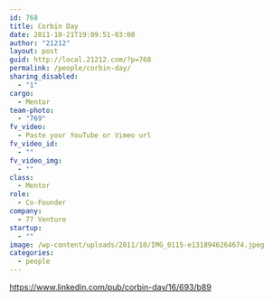 ```yaml
---
id: 768
title: Corbin Day
date: 2011-10-21T19:09:51-03:00
author: "21212"
layout: post
guid: http://local.21212.com/?p=768
permalink: /people/corbin-day/
sharing_disabled:
  - "1"
cargo:
  - Mentor
team-photo:
  - "769"
fv_video:
  - Paste your YouTube or Vimeo url
fv_video_id:
  - ""
fv_video_img:
  - ""
class:
  - Mentor
role:
  - Co-Founder
company:
  - 77 Venture
startup:
  - ""
image: /wp-content/uploads/2011/10/IMG_0115-e1318946264674.jpeg
categories:
  - people
---
```

https://www.linkedin.com/pub/corbin-day/16/693/b89